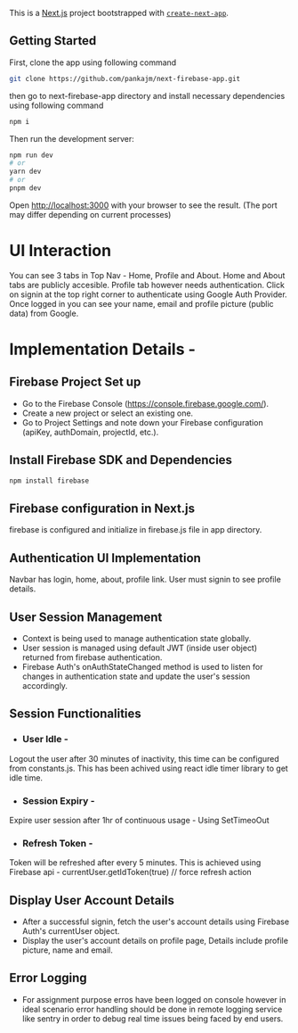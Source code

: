 This is a [Next.js](https://nextjs.org/) project bootstrapped with [`create-next-app`](https://github.com/vercel/next.js/tree/canary/packages/create-next-app).

## Getting Started

First, clone the app using following command

```bash
git clone https://github.com/pankajm/next-firebase-app.git
```

then go to next-firebase-app directory and install necessary dependencies using following command

```bash
npm i
```

Then run the development server:

```bash
npm run dev
# or
yarn dev
# or
pnpm dev
```

Open [http://localhost:3000](http://localhost:3000) with your browser to see the result. (The port may differ depending on current processes)

# UI Interaction

You can see 3 tabs in Top Nav - Home, Profile and About. Home and About tabs are publicly accesible. Profile tab however needs authentication. Click on signin at the top right corner to authenticate using Google Auth Provider. Once logged in you can see your name, email and profile picture (public data) from Google.

# Implementation Details -

## Firebase Project Set up

- Go to the Firebase Console (https://console.firebase.google.com/).
- Create a new project or select an existing one.
- Go to Project Settings and note down your Firebase configuration (apiKey, authDomain, projectId, etc.).

## Install Firebase SDK and Dependencies

```bash
npm install firebase
```

## Firebase configuration in Next.js

firebase is configured and initialize in firebase.js file in app directory.

## Authentication UI Implementation

Navbar has login, home, about, profile link. User must signin to see profile details.

## User Session Management

- Context is being used to manage authentication state globally.
- User session is managed using default JWT (inside user object) returned from firebase authentication.
- Firebase Auth's onAuthStateChanged method is used to listen for changes in authentication state and update the user's session accordingly.

## Session Functionalities

- ### User Idle -

Logout the user after 30 minutes of inactivity, this time can be configured from constants.js. This has been achived using react idle timer library to get idle time.

- ### Session Expiry -

Expire user session after 1hr of continuous usage - Using SetTimeoOut

- ### Refresh Token -

Token will be refreshed after every 5 minutes. This is achieved using Firebase api -
currentUser.getIdToken(true) // force refresh action

## Display User Account Details

- After a successful signin, fetch the user's account details using Firebase Auth's currentUser object.
- Display the user's account details on profile page, Details include profile picture, name and email.

## Error Logging

- For assignment purpose erros have been logged on console however in ideal scenario error handling should be done in remote logging service like sentry in order to debug real time issues being faced by end users.
